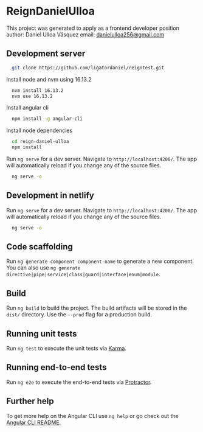 # ReignDanielUlloa

This project was generated to apply as a frontend developer position
author: Daniel Ulloa Vásquez
email: danielulloa256@gmail.com

## Development server

```sh
  git clone https://github.com/ligatordaniel/reigntest.git
```

Install node and nvm using 16.13.2 
```sh
  nvm install 16.13.2 
  nvm use 16.13.2
```

Install angular cli
```sh
  npm install -g angular-cli
```

Install node dependencies

```sh
  cd reign-daniel-ulloa
  npm install
```

Run `ng serve` for a dev server. Navigate to `http://localhost:4200/`. The app will automatically reload if you change any of the source files.
```sh
  ng serve -o
```
## Development in netlify

Run `ng serve` for a dev server. Navigate to `http://localhost:4200/`. The app will automatically reload if you change any of the source files.
```sh
  ng serve -o
```

## Code scaffolding

Run `ng generate component component-name` to generate a new component. You can also use `ng generate directive|pipe|service|class|guard|interface|enum|module`.

## Build

Run `ng build` to build the project. The build artifacts will be stored in the `dist/` directory. Use the `--prod` flag for a production build.

## Running unit tests

Run `ng test` to execute the unit tests via [Karma](https://karma-runner.github.io).

## Running end-to-end tests

Run `ng e2e` to execute the end-to-end tests via [Protractor](http://www.protractortest.org/).

## Further help

To get more help on the Angular CLI use `ng help` or go check out the [Angular CLI README](https://github.com/angular/angular-cli/blob/master/README.md).
